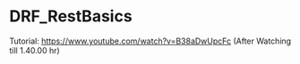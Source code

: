 # DRF_RestBasics

Tutorial:
https://www.youtube.com/watch?v=B38aDwUpcFc (After Watching till 1.40.00 hr)
